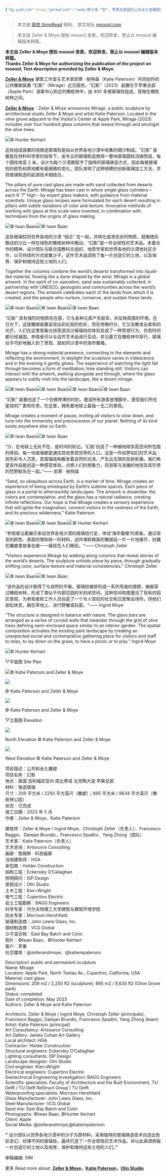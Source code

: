 ```yaml
---
{"dg-publish":true,"permalink":"/web/聚沙成 “影”，苹果总部园区公共永久性雕塑装置/"}
---
```


> 本文由 [简悦 SimpRead](http://ksria.com/simpread/) 转码， 原文地址 [mooool.com](https://mooool.com/mirage-by-zeller-moye-and-katie-paterson.html)

> 本文由 Zeller & Moye 授权 mooool 发表，欢迎转发，禁止以 mooool 编辑版本转载。

**本文由 Zeller & Moye 授权 mooool 发表，欢迎转发，禁止以 mooool 编辑版本转载。**  
**Thanks Zeller & Moye for authorizing the publication of the project on mooool, Text description provided by Zeller & Moye.**

[**Zeller & Moye**](https://mooool.com/designer/zeller-moye) 建筑工作室与艺术家凯蒂 · 帕特森（Katie Paterson）共同创作的公共雕塑装置 “幻影”（Mirage）近日面世。“幻影”（2023）装置位于苹果总部（Apple Park）游客中心附近的橄榄林中，由 400 多根玻璃柱组成，穿梭在橄榄树林之间。

[**Zeller & Moye**](https://mooool.com/designer/zeller-moye)：Zeller & Moye announces Mirage, a public sculpture by architectural studio Zeller & Moye and artist Katie Paterson. Located in the olive grove adjacent to the Visitor’s Center at Apple Park, Mirage (2023) includes over four hundred glass columns that weave through and amongst the olive trees.

[![](https://i.mooool.com/img/2023/09/Mirage_KPZM_17_%C2%A9Hunter-Kerhart-scaled.jpg?x-oss-process=style%2Ffull)](https://i.mooool.com/img/2023/09/Mirage_KPZM_17_%C2%A9Hunter-Kerhart-scaled.jpg?x-oss-process=style%2Ffull)© Hunter Kerhart

这些组成装置的纯铸造玻璃柱是由从世界各地沙漠中收集的细沙制成。“幻影” 装置是在材料科学家的指导下，由专业的玻璃制造商用一整块玻璃圆柱浇铸而成，每个圆柱体高 2 米。设计为每个沙漠都赋予了独特的玻璃铸造方式，因此每根玻璃柱的颜色和质地都有着细微的变化。团队发明了这种规模的创新玻璃加工方法，并将玻璃制造的起源技术相结合。

The pillars of pure cast glass are made with sand collected from deserts across the Earth. Mirage has been cast in whole single glass cylinders – each 6’ 7” high – by expert glass makers, with guidance from material scientists. Unique glass recipes were formulated for each desert resulting in pillars with subtle variations of color and texture. Innovative methods of working with glass at this scale were invented, in combination with techniques from the origins of glass making.

[![](https://i.mooool.com/img/2023/09/Mirage_KPZM_01_%C2%A9%7FIwan-Baan-scaled.jpg?x-oss-process=style%2Ffull)](https://i.mooool.com/img/2023/09/Mirage_KPZM_01_%C2%A9%7FIwan-Baan-scaled.jpg?x-oss-process=style%2Ffull)© Iwan Baan[![](https://i.mooool.com/img/2023/09/Mirage_KPZM_02_%C2%A9%7FIwan-Baan-scaled.jpg?x-oss-process=style%2Ffull)](https://i.mooool.com/img/2023/09/Mirage_KPZM_02_%C2%A9%7FIwan-Baan-scaled.jpg?x-oss-process=style%2Ffull)© Iwan Baan

​这些玻璃柱将世界各地的沙漠 “结合” 在一起，并转化成液态状的物质，就像随风飘动的沙丘一样在绿色的橄榄树林中飘动。“幻影”是一件全球性的艺术品。本着合作的精神，设计团队与联合国教科文组织、地质学家和世界各地的沙漠地社区合作，以可持续的方式收集沙子。这件艺术品颂扬了每一片创造它的土地，以及培育、保护和维持这些土地的人们。

Together the columns combine the world’s deserts transformed into liquid-like material, flowing like a dune shaped by the wind. Mirage is a global artwork. In the spirit of co-operation, sand was sustainably collected, in partnership with UNESCO, geologists and communities across the world’s desert regions. The artwork celebrates each of the lands from which it is created, and the people who nurture, conserve, and sustain these lands.

[![](https://i.mooool.com/img/2023/09/Mirage_KPZM_03_%C2%A9%7FIwan-Baan-scaled.jpg?x-oss-process=style%2Ffull)](https://i.mooool.com/img/2023/09/Mirage_KPZM_03_%C2%A9%7FIwan-Baan-scaled.jpg?x-oss-process=style%2Ffull)© Iwan Baan[![](https://i.mooool.com/img/2023/09/Mirage_KPZM_04_%C2%A9%7FIwan-Baan-scaled.jpg?x-oss-process=style%2Ffull)](https://i.mooool.com/img/2023/09/Mirage_KPZM_04_%C2%A9%7FIwan-Baan-scaled.jpg?x-oss-process=style%2Ffull)© Iwan Baan[![](https://i.mooool.com/img/2023/09/Mirage_KPZM_05_%C2%A9%7FIwan-Baan-scaled.jpg?x-oss-process=style%2Ffull)](https://i.mooool.com/img/2023/09/Mirage_KPZM_05_%C2%A9%7FIwan-Baan-scaled.jpg?x-oss-process=style%2Ffull)© Iwan Baan

“幻影” 具有强烈的物质存在感，它与各种元素产生联系，并反映周围的环境。在日光下，这座雕塑装置呈现出彩虹般的色彩，而在傍晚时分，它又会散发出柔和的光芒。人们在这里观看光线穿透流沙玻璃柱的体验变成了一种冥想行为，仿若时间都已经凝固。参观者可以与这件艺术品进行互动，并沿着它在橄榄林中穿行，玻璃似乎巧妙地融入到了景观，就如同沙漠中的海市蜃楼。

Mirage has a strong material presence, connecting to the elements and reflecting the environment. In daylight the sculpture varies in iridescence, and in the evening it gently glows. The experience of watching the light fall through becomes a form of meditation; time standing still. Visitors can interact with the artwork, walking alongside and through, where the glass appears to subtly melt into the landscape, like a desert mirage.

[![](https://i.mooool.com/img/2023/09/Mirage_KPZM_09_%C2%A9%7FIwan-Baan-scaled.jpg?x-oss-process=style%2Ffull)](https://i.mooool.com/img/2023/09/Mirage_KPZM_09_%C2%A9%7FIwan-Baan-scaled.jpg?x-oss-process=style%2Ffull)© Iwan Baan[![](https://i.mooool.com/img/2023/09/Mirage_KPZM_06_%C2%A9%7FIwan-Baan-scaled.jpg?x-oss-process=style%2Ffull)](https://i.mooool.com/img/2023/09/Mirage_KPZM_06_%C2%A9%7FIwan-Baan-scaled.jpg?x-oss-process=style%2Ffull)© Iwan Baan[![](https://i.mooool.com/img/2023/09/Mirage_KPZM_07_%C2%A9%7FIwan-Baan-scaled.jpg?x-oss-process=style%2Ffull)](https://i.mooool.com/img/2023/09/Mirage_KPZM_07_%C2%A9%7FIwan-Baan-scaled.jpg?x-oss-process=style%2Ffull)© Iwan Baan[![](https://i.mooool.com/img/2023/09/Mirage_KPZM_08_%C2%A9%7FIwan-Baan-scaled.jpg?x-oss-process=style%2Ffull)](https://i.mooool.com/img/2023/09/Mirage_KPZM_08_%C2%A9%7FIwan-Baan-scaled.jpg?x-oss-process=style%2Ffull)© Iwan Baan

“幻影” 装置创造了一个仿佛停滞的时刻，邀请所有游客放慢脚步，感受我们所在星球的广袤和珍贵。在这里，拥有着地球上最独一无二的景观。

Mirage creates a moment of pause, inviting all visitors to slow down, and tune into the immensity and preciousness of our planet. Nothing of its kind exists anywhere else on Earth.

[![](https://i.mooool.com/img/2023/09/Mirage_KPZM_10_%C2%A9%7FIwan-Baan-scaled.jpg?x-oss-process=style%2Ffull)](https://i.mooool.com/img/2023/09/Mirage_KPZM_10_%C2%A9%7FIwan-Baan-scaled.jpg?x-oss-process=style%2Ffull)© Iwan Baan[![](https://i.mooool.com/img/2023/09/Mirage_KPZM_11_%C2%A9%7FIwan-Baan-scaled.jpg?x-oss-process=style%2Ffull)](https://i.mooool.com/img/2023/09/Mirage_KPZM_11_%C2%A9%7FIwan-Baan-scaled.jpg?x-oss-process=style%2Ffull)© Iwan Baan

“沙，在地球上无处不在，是时间的标记。‘幻影’创造了一种被地球崇高空间所包围的体验。每一块玻璃都是通往其他景观世界的入口。这是一件如梦如幻的艺术品：其色彩令人沉思，其玻璃结构散发着自然的光泽，产生出无限的反射影像。我们希望该作品能创造一种感官体验，点燃人们的想象力，将游客与浩瀚的地球及其珍贵的荒野联系在一起。”—— 凯蒂 · 帕特森

“Sand, so ubiquitous across Earth, is a marker of time. Mirage creates an experience of being enveloped by Earth’s sublime spaces. Each piece of glass is a portal to otherworldly landscapes. The artwork is dreamlike: the colors are contemplative, and the glass has a natural radiance, creating infinite reflections. Our hope is that Mirage creates a sensory experience that will ignite the imagination, connect visitors to the vastness of the Earth, and its precious wilderness.” Katie Paterson

[![](https://i.mooool.com/img/2023/09/Mirage_KPZM_12_%C2%A9%7FIwan-Baan-scaled.jpg?x-oss-process=style%2Ffull)](https://i.mooool.com/img/2023/09/Mirage_KPZM_12_%C2%A9%7FIwan-Baan-scaled.jpg?x-oss-process=style%2Ffull)© Iwan Baan[![](https://i.mooool.com/img/2023/09/Mirage_KPZM_13_%C2%A9%7FIwan-Baan-scaled.jpg?x-oss-process=style%2Ffull)](https://i.mooool.com/img/2023/09/Mirage_KPZM_13_%C2%A9%7FIwan-Baan-scaled.jpg?x-oss-process=style%2Ffull)© Iwan Baan[![](https://i.mooool.com/img/2023/09/Mirage_KPZM_16_%C2%A9Hunter-Kerhart-scaled.jpg?x-oss-process=style%2Ffull)](https://i.mooool.com/img/2023/09/Mirage_KPZM_16_%C2%A9Hunter-Kerhart-scaled.jpg?x-oss-process=style%2Ffull)© Hunter Kerhart

“参观者沿着展示来自世界各地沙漠的玻璃柱行走，体验‘海市蜃楼’的景象。通过渐变的颜色、表面纹理和统一的材料，这件堪称精美的雕塑品一片一片地展开，封藏在雕塑里故事也被一一展现在人们眼前。​”—— Christoph Zeller

“Visitors experience Mirage by walking along columns that reveal stories of the world’s deserts. The sculpture unfolds piece by piece, through gradually shifting color, surface texture and material consistencies.” Christoph Zeller

[![](https://i.mooool.com/img/2023/09/Mirage_KPZM_14_%C2%A9%7FIwan-Baan-scaled.jpg?x-oss-process=style%2Ffull)](https://i.mooool.com/img/2023/09/Mirage_KPZM_14_%C2%A9%7FIwan-Baan-scaled.jpg?x-oss-process=style%2Ffull)© Iwan Baan[![](https://i.mooool.com/img/2023/09/Mirage_KPZM_15_%C2%A9%7FIwan-Baan-scaled.jpg?x-oss-process=style%2Ffull)](https://i.mooool.com/img/2023/09/Mirage_KPZM_15_%C2%A9%7FIwan-Baan-scaled.jpg?x-oss-process=style%2Ffull)© Iwan Baan

“该作品的设计取得了与自然的平衡。玻璃柱被排列成一系列弯曲的墙壁，蜿蜒穿过橄榄树林，形成了类似于内部花园的半封闭空间。这种空间构图激活了现有的园区景观，为参观者和工作人员创造了一个令人惊叹的社交和沉思聚会场所，供他们放松休息，躺在草地上、进行野餐或玩耍。​”—— Ingrid Moye

“The structure is designed in balance with nature. The glass bars are arranged as a series of curved walls that meander through the grid of olive trees defining semi-enclosed space similar to an interior garden. The spatial composition activates the existing park landscape by creating an unexpected social and contemplative gathering place for visitors and staff to relax, to lay down on the grass, to have a picnic or to play.” Ingrid Moye

[![](https://i.mooool.com/img/2023/09/Mirage_KPZM_18_%C2%A9Hunter-Kerhart-scaled.jpg?x-oss-process=style%2Ffull)](https://i.mooool.com/img/2023/09/Mirage_KPZM_18_%C2%A9Hunter-Kerhart-scaled.jpg?x-oss-process=style%2Ffull)© Hunter Kerhart

▽平面图 Site Plan

[![](https://i.mooool.com/img/2023/09/Mirage_KPZM_21_Site-Plan_1-300_page-0001.jpg?x-oss-process=style%2Ffull)](https://i.mooool.com/img/2023/09/Mirage_KPZM_21_Site-Plan_1-300_page-0001.jpg?x-oss-process=style%2Ffull)© Katie Paterson and Zeller & Moye

[![](https://i.mooool.com/img/2023/09/Mirage_KPZM_20_page-0001.jpg?x-oss-process=style%2Ffull)](https://i.mooool.com/img/2023/09/Mirage_KPZM_20_page-0001.jpg?x-oss-process=style%2Ffull)

© Katie Paterson and Zeller & Moye

[![](https://i.mooool.com/img/2023/09/Mirage_KPZM_19_page-0001.jpg?x-oss-process=style%2Ffull)](https://i.mooool.com/img/2023/09/Mirage_KPZM_19_page-0001.jpg?x-oss-process=style%2Ffull)

© Katie Paterson and Zeller & Moye

▽立面图 Elevation

[![](https://i.mooool.com/img/2023/09/Mirage_KPZM_23_North-Elevation_1-200_page-0001.jpg?x-oss-process=style%2Ffull)](https://i.mooool.com/img/2023/09/Mirage_KPZM_23_North-Elevation_1-200_page-0001.jpg?x-oss-process=style%2Ffull)

North Elevation © Katie Paterson and Zeller & Moye

[![](https://i.mooool.com/img/2023/09/Mirage_KPZM_22_West-Elevation_1-200_page-0001.jpg?x-oss-process=style%2Ffull)](https://i.mooool.com/img/2023/09/Mirage_KPZM_22_West-Elevation_1-200_page-0001.jpg?x-oss-process=style%2Ffull)

West Elevation © Katie Paterson and Zeller & Moye

项目描述：公共和永久雕塑  
项目名称：幻影  
地点：美国 加利福尼亚州 库比蒂诺 北坦陶大道 苹果总部  
材料：铸造玻璃  
尺寸：209 平方米 / 2250 平方英尺（雕塑）；895 平方米 / 9634 平方英尺（橄榄林公园）  
状态：已完成  
竣工日期：2023 年 5 月  
作者：Zeller & Moye、Katie Paterson

建筑师：Zeller & Moye / Ingrid Moye、Christoph Zeller（负责人）、Francesco Baggio、Damjan Brundic、Francesco Spadini、Yang Zhong（团队）  
艺术家：Katie Paterson（负责人）  
艺术咨询：Artsource Consulting  
画廊：詹姆斯 · 科恩画廊  
当地建筑师：HGA  
承包商：Holder Construction  
结构工程：Eckersley O’Callaghan  
照明顾问：ISP Design  
景观设计：Olin Studio  
土木工程：Kier+Wright  
电气工程：Cupertino Electric  
岩土工程勘察：BAGG Engineers  
科学专家：代尔夫特理工大学建筑与建筑环境学院  
防水专家：Morrison Hershfield  
玻璃制造商：John Lewis Glass, Inc.  
钢材制造商：VCG Global  
沙子混合物：East Bay Batch and Color  
照片：©Iwan Baan、©Hunter Kerhart  
客户：苹果  
社交媒体：@zellerandmoye、@katiempaterson

Description: public and permanent sculpture  
Name: Mirage  
Location: Apple Park, North Tantau Av., Cupertino, California, USA  
Material: cast glass  
Dimensions: 209 m2 / 2,250 ft2 (sculpture); 895 m2 / 9,634 ft2 (Olive Grove park)  
Status: completed  
Date of completion: May 2023  
Authors: Zeller & Moye and Katie Paterson

Architects: Zeller & Moye / Ingrid Moye, Christoph Zeller (principals), Francesco Baggio, Damjan Brundic, Francesco Spadini, Yang Zhong (team)  
Artist: Katie Paterson (principal)  
Art Consultancy: Artsource Consulting  
Art Gallery: James Cohan Art Gallery  
Local architect: HGA  
Contractor: Holder Construction  
Structural engineers: Eckersley O’Callaghan  
Lighting consultants: ISP Design  
Landscape designer: Olin Studio  
Civil engineer: Kier+Wright  
Electrical engineers: Cupertino Electric  
Geotechnical Engineering Investigation: BAGG Engineers  
Scientific specialists: Faculty of Architecture and the Built Environment, TU Delft / TU Delft ReStruct Group | TU Delft  
Waterproofing specialists: Morrison Hershfield  
Glass Manufacturer: John Lewis Glass, Inc.  
Steel Manufacturer: VCG Global  
Sand mix: East Bay Batch and Color  
Photographs: ©Iwan Baan, ©Hunter Kerhart  
Client: Apple  
Social Media: @zellerandmoye,@katiempaterson

**“** 设计团队以世界各地沙漠中的沙子为原材料，采用独特的玻璃铸造技术创造出色彩变幻、纹理不同的玻璃柱，最终打造了一件全球性的艺术作品，并以此来颂扬每一片创造它的土地以及培育、保护和维持这些土地的人们。**”**

审稿编辑: SIM

更多 Read more about: [**Zeller & Moye**](https://www.zellermoye.com/projects)**，[Katie Paterson](http://www.katiepaterson.org/)，[Olin Studio](https://www.theolinstudio.com/)**